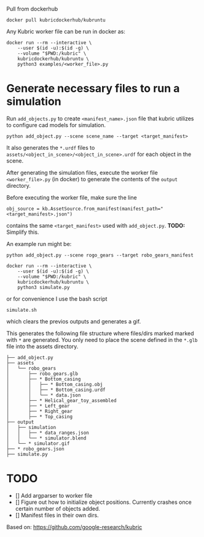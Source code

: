 Pull from dockerhub
```
docker pull kubricdockerhub/kubruntu
```
Any Kubric worker file can be run in docker as:

```
docker run --rm --interactive \
    --user $(id -u):$(id -g) \
    --volume "$PWD:/kubric" \
    kubricdockerhub/kubruntu \
    python3 examples/<worker_file>.py
```

# Generate necessary files to run a simulation
Run `add_objects.py` to create `<manifest_name>.json` file 
that kubric utilizes to configure cad models for simulation.
``` 
python add_object.py --scene scene_name --target <target_manifest>
 ``` 


It also generates the `*.urdf` files to `assets/<object_in_scene>/<object_in_scene>.urdf` 
for each object in the scene.

After generating the simulation files, execute the worker file `<worker_file>.py` (in docker) to generate the contents of the `output` directory.

Before executing the worker file, make sure the line
```  
obj_source = kb.AssetSource.from_manifest(manifest_path="<target_manifest>.json")
 ```
contains the same `<target_manifest>` used with `add_object.py`. **TODO:** Simplify this.

An example run might be:

``` 
python add_object.py --scene rogo_gears --target robo_gears_manifest 
``` 

``` 
docker run --rm --interactive \
    --user $(id -u):$(id -g) \
    --volume "$PWD:/kubric" \
    kubricdockerhub/kubruntu \
    python3 simulate.py 
```
or for convenience I use the bash script
```
simulate.sh
 ```
 which clears the previos outputs and generates a gif.



This generates the following file structure where files/dirs marked marked with `*` are generated.
You only need to place the scene defined in the `*.glb` file into the assets directory.

```
├── add_object.py
├── assets
│   └── robo_gears
│       ├── robo_gears.glb
│       ├── * Bottom_casing
│       │   ├── * Bottom_casing.obj
│       │   ├── * Bottom_casing.urdf
│       │   └── * data.json
│       ├── * Helical_gear_toy_assembled
│       ├── * Left_gear
│       ├── * Right_gear
│       ├── * Top_casing
├── output
│   ├── simulation
│   │   ├── * data_ranges.json
│   │   └── * simulator.blend
│   └── * simulator.gif
├── * robo_gears.json
├── simulate.py
```

# TODO
- [] Add argparser to worker file
- [] Figure out how to initialize object positions. Currently crashes once certain number of objects added.
- [] Manifest files in their own dirs.

Based on: https://github.com/google-research/kubric